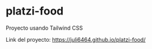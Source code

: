 # platzi-food
Proyecto usando Tailwind CSS

Link del proyecto: https://juli6464.github.io/platzi-food/
